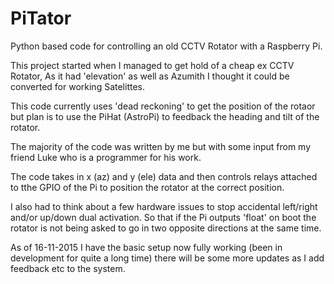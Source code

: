 # PiTator
Python based code for controlling an old CCTV Rotator with a Raspberry Pi.

This project started when I managed to get hold of a cheap ex CCTV Rotator, As it had 'elevation' as well as Azumith I thought it could be converted for working Satelittes. 

This code currently uses 'dead reckoning' to get the position of the rotaor but plan is to use the PiHat (AstroPi) to feedback the heading and tilt of the rotator.

The majority of the code was written by me but with some input from my friend Luke who is a programmer for his work.

The code takes in x (az) and y (ele) data and then controls relays attached to tthe GPIO of the Pi to position the rotator at the correct position.

I also had to think about a few hardware issues to stop accidental left/right and/or up/down dual activation. So that if the Pi outputs 'float' on boot the rotator is not being asked to go in two opposite directions at the same time.

As of 16-11-2015 I have the basic setup now fully working (been in development for quite a long time) there will be some more updates as I add feedback etc to the system.
